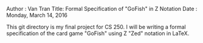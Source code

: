 Author : Van Tran
Title: Formal Specification of "GoFish" in Z Notation
Date : Monday, March 14, 2016

This git directory is my final project for CS 250. I will be writing a formal specification
of the card game "GoFish" using Z "Zed" notation in LaTeX.
